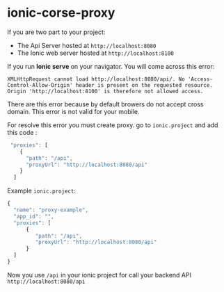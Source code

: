 # ionic-corse-proxy

If you are two part to your project:

* The Api Server hosted at `http://localhost:8080`
* The Ionic web server hosted at `http://localhost:8100`

If you run **Ionic serve** on your navigator. You will come across this error:

`XMLHttpRequest cannot load http://localhost:8080/api/. No 'Access-Control-Allow-Origin' header is present on the requested resource. Origin 'http://localhost:8100' is therefore not allowed access.`

There are this error because by default browers do not accept cross domain.
This error is not valid for your mobile.

For resolve this error you must create proxy. go to `ionic.project` and add this code :

```javascript
 "proxies": [
    {
      "path": "/api",
      "proxyUrl": "http://localhost:8080/api"
    }
  ]
```

Example `ionic.project`:

```javascript
{
  "name": "proxy-example",
  "app_id": "",
  "proxies": [
	  {
	     "path": "/api",
	     "proxyUrl": "http://localhost:8080/api"
      }
  ]
}
```

Now you use `/api` in your ionic project for call your backend API `http://localhost:8080/api`